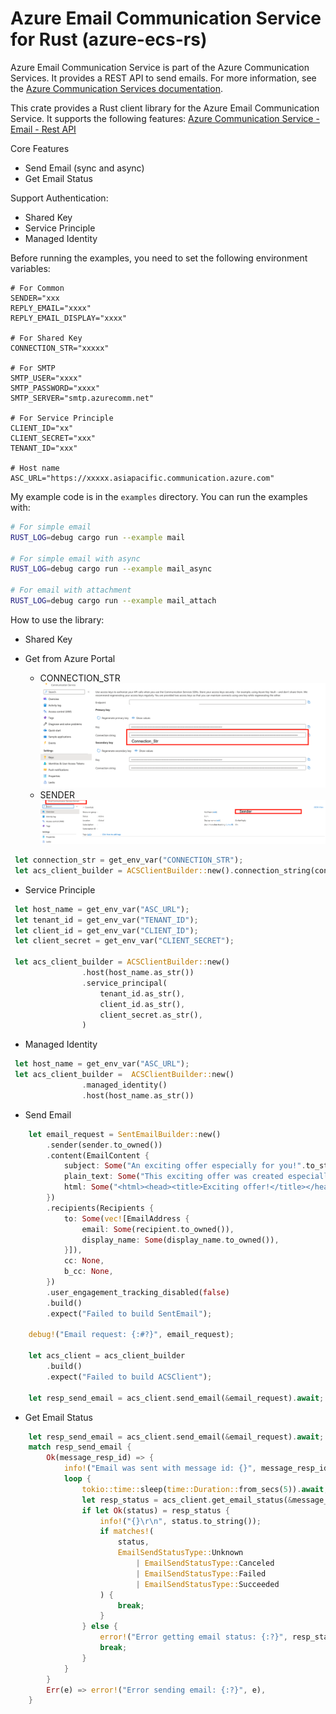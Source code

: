 # Azure Email Communication Service  for Rust (azure-ecs-rs)

Azure Email Communication Service is part of the Azure Communication Services. It provides a REST API to send emails.
For more information, see the [Azure Communication Services documentation](https://learn.microsoft.com/en-us/azure/communication-services/).

This crate provides a Rust client library for the Azure Email Communication Service. It supports the following features:
[Azure Communication Service - Email - Rest API](https://learn.microsoft.com/en-us/rest/api/communication/email/send?tabs=HTTP)


Core Features
- Send Email (sync and async)
- Get Email Status

Support Authentication:
- Shared Key
- Service Principle
- Managed Identity


Before running the examples, you need to set the following environment variables:

```aiignore
# For Common
SENDER="xxx
REPLY_EMAIL="xxxx"
REPLY_EMAIL_DISPLAY="xxxx"

# For Shared Key
CONNECTION_STR="xxxxx"

# For SMTP
SMTP_USER="xxxx"
SMTP_PASSWORD="xxxx"
SMTP_SERVER="smtp.azurecomm.net"

# For Service Principle
CLIENT_ID="xx"
CLIENT_SECRET="xxx"
TENANT_ID="xxx"

# Host name
ASC_URL="https://xxxxx.asiapacific.communication.azure.com"

```
My example code is in the `examples` directory. You can run the examples with:
```sh
# For simple email
RUST_LOG=debug cargo run --example mail

# For simple email with async
RUST_LOG=debug cargo run --example mail_async

# For email with attachment
RUST_LOG=debug cargo run --example mail_attach
```
How to use the library:
- Shared Key

- Get from Azure Portal
  - CONNECTION_STR
    ![Alt text](https://github.com/preedep/rust_azure_email_communication/blob/develop/images/image2.png "Connection String")
  - SENDER
    ![Alt text](https://github.com/preedep/rust_azure_email_communication/blob/develop/images/image1.png "Sender")


```rust
 let connection_str = get_env_var("CONNECTION_STR");
 let acs_client_builder = ACSClientBuilder::new().connection_string(connection_str.as_str())
```
- Service Principle
```rust
 let host_name = get_env_var("ASC_URL");
 let tenant_id = get_env_var("TENANT_ID");
 let client_id = get_env_var("CLIENT_ID");
 let client_secret = get_env_var("CLIENT_SECRET");
 
 let acs_client_builder = ACSClientBuilder::new()
                .host(host_name.as_str())
                .service_principal(
                    tenant_id.as_str(),
                    client_id.as_str(),
                    client_secret.as_str(),
                )
```
- Managed Identity
```rust
 let host_name = get_env_var("ASC_URL");
 let acs_client_builder =  ACSClientBuilder::new()
                .managed_identity()
                .host(host_name.as_str())
```

- Send Email
```rust
    let email_request = SentEmailBuilder::new()
        .sender(sender.to_owned())
        .content(EmailContent {
            subject: Some("An exciting offer especially for you!".to_string()),
            plain_text: Some("This exciting offer was created especially for you, our most loyal customer.".to_string()),
            html: Some("<html><head><title>Exciting offer!</title></head><body><h1>This exciting offer was created especially for you, our most loyal customer.</h1></body></html>".to_string()),
        })
        .recipients(Recipients {
            to: Some(vec![EmailAddress {
                email: Some(recipient.to_owned()),
                display_name: Some(display_name.to_owned()),
            }]),
            cc: None,
            b_cc: None,
        })
        .user_engagement_tracking_disabled(false)
        .build()
        .expect("Failed to build SentEmail");

    debug!("Email request: {:#?}", email_request);

    let acs_client = acs_client_builder
        .build()
        .expect("Failed to build ACSClient");

    let resp_send_email = acs_client.send_email(&email_request).await;
```

- Get Email Status
```rust
    let resp_send_email = acs_client.send_email(&email_request).await;
    match resp_send_email {
        Ok(message_resp_id) => {
            info!("Email was sent with message id: {}", message_resp_id);
            loop {
                tokio::time::sleep(time::Duration::from_secs(5)).await;
                let resp_status = acs_client.get_email_status(&message_resp_id).await;
                if let Ok(status) = resp_status {
                    info!("{}\r\n", status.to_string());
                    if matches!(
                        status,
                        EmailSendStatusType::Unknown
                            | EmailSendStatusType::Canceled
                            | EmailSendStatusType::Failed
                            | EmailSendStatusType::Succeeded
                    ) {
                        break;
                    }
                } else {
                    error!("Error getting email status: {:?}", resp_status);
                    break;
                }
            }
        }
        Err(e) => error!("Error sending email: {:?}", e),
    }
```